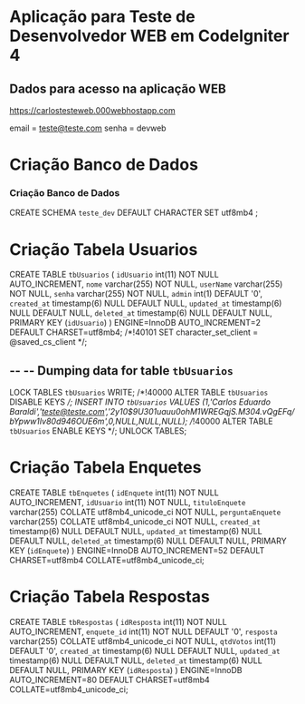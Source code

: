 # Aplicação para Teste de Desenvolvedor WEB em CodeIgniter 4

## Dados para acesso na aplicação WEB

https://carlostesteweb.000webhostapp.com

email = teste@teste.com
senha = devweb


# Criação Banco de Dados

### Criação Banco de Dados
CREATE SCHEMA `teste_dev` DEFAULT CHARACTER SET utf8mb4 ;

# Criação Tabela Usuarios
CREATE TABLE `tbUsuarios` (
  `idUsuario` int(11) NOT NULL AUTO_INCREMENT,
  `nome` varchar(255) NOT NULL,
  `userName` varchar(255) NOT NULL,
  `senha` varchar(255) NOT NULL,
  `admin` int(1) DEFAULT '0',
  `created_at` timestamp(6) NULL DEFAULT NULL,
  `updated_at` timestamp(6) NULL DEFAULT NULL,
  `deleted_at` timestamp(6) NULL DEFAULT NULL,
  PRIMARY KEY (`idUsuario`)
) ENGINE=InnoDB AUTO_INCREMENT=2 DEFAULT CHARSET=utf8mb4;
/*!40101 SET character_set_client = @saved_cs_client */;

--
-- Dumping data for table `tbUsuarios`
--

LOCK TABLES `tbUsuarios` WRITE;
/*!40000 ALTER TABLE `tbUsuarios` DISABLE KEYS */;
INSERT INTO `tbUsuarios` VALUES (1,'Carlos Eduardo Baraldi','teste@teste.com','$2y$10$9U301uauu0ohM1WREGqjS.M304.vQgEFq/bYpww1Iv80d946OUE6m',0,NULL,NULL,NULL);
/*!40000 ALTER TABLE `tbUsuarios` ENABLE KEYS */;
UNLOCK TABLES;



# Criação Tabela Enquetes
CREATE TABLE `tbEnquetes` (
  `idEnquete` int(11) NOT NULL AUTO_INCREMENT,
  `idUsuario` int(11) NOT NULL,
  `tituloEnquete` varchar(255) COLLATE utf8mb4_unicode_ci NOT NULL,
  `perguntaEnquete` varchar(255) COLLATE utf8mb4_unicode_ci NOT NULL,
  `created_at` timestamp(6) NULL DEFAULT NULL,
  `updated_at` timestamp(6) NULL DEFAULT NULL,
  `deleted_at` timestamp(6) NULL DEFAULT NULL,
  PRIMARY KEY (`idEnquete`)
) ENGINE=InnoDB AUTO_INCREMENT=52 DEFAULT CHARSET=utf8mb4 COLLATE=utf8mb4_unicode_ci;




# Criação Tabela Respostas
CREATE TABLE `tbRespostas` (
  `idResposta` int(11) NOT NULL AUTO_INCREMENT,
  `enquete_id` int(11) NOT NULL DEFAULT '0',
  `resposta` varchar(255) COLLATE utf8mb4_unicode_ci NOT NULL,
  `qtdVotos` int(11) DEFAULT '0',
  `created_at` timestamp(6) NULL DEFAULT NULL,
  `updated_at` timestamp(6) NULL DEFAULT NULL,
  `deleted_at` timestamp(6) NULL DEFAULT NULL,
  PRIMARY KEY (`idResposta`)
) ENGINE=InnoDB AUTO_INCREMENT=80 DEFAULT CHARSET=utf8mb4 COLLATE=utf8mb4_unicode_ci;
